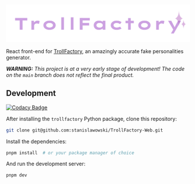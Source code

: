 <p align="center">
  <img width="550" src="logo.png" alt="TrollFactory"/>
</p>

React front-end for [TrollFactory](https://github.com/stanislavovsky/TrollFactory), an amazingly accurate fake personalities generator.

***WARNING:** This project is at a very early stage of development! The code on the `main` branch does not reflect the final product.*

## Development

[![Codacy Badge](https://api.codacy.com/project/badge/Grade/52d3f97c95b043228454054a7e4196aa)](https://app.codacy.com/gh/stanislavovsky/TrollFactory-Web?utm_source=github.com&utm_medium=referral&utm_content=stanislavovsky/TrollFactory-Web&utm_campaign=Badge_Grade)

After installing the `trollfactory` Python package, clone this repository:

```bash
git clone git@github.com:stanislawowski/TrollFactory-Web.git
```

Install the dependencies:

```bash
pnpm install  # or your package manager of choice
```

And run the development server:

```bash
pnpm dev
```